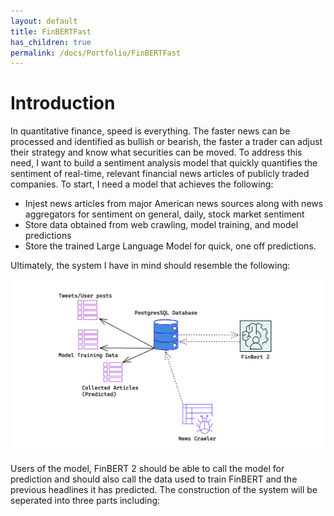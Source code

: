 ```yaml
---
layout: default
title: FinBERTFast
has_children: true
permalink: /docs/Portfolio/FinBERTFast
---
```




# Introduction

In quantitative finance, speed is everything. The faster news can be processed and identified as bullish or bearish, the faster a trader can adjust their strategy and know what securities can be moved. To address this need, I want to build a sentiment analysis model that quickly quantifies the sentiment of real-time, relevant financial news articles of publicly traded companies. To start, I need a model that achieves the following:

- Injest news articles from major American news sources along with news aggregators for sentiment on general, daily, stock market sentiment
- Store data obtained from web crawling, model training, and model predictions
- Store the trained Large Language Model for quick, one off predictions.

Ultimately, the system I have in mind should resemble the following:
<p align="center">
<img src="/assets/system_architecture (v1).png">
</p>

Users of the model, FinBERT 2 should be able to call the model for prediction and should also call the data used to train FinBERT and the previous headlines it has predicted. The construction of the system will be seperated into three parts including:

